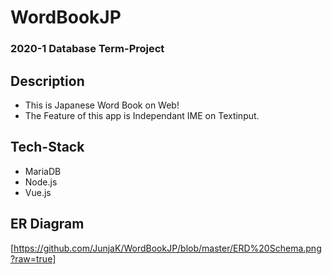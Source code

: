 # WordBookJP
### 2020-1 Database Term-Project
## Description
- This is Japanese Word Book on Web!
- The Feature of this app is Independant IME on Textinput.
## Tech-Stack
- MariaDB
- Node.js
- Vue.js

## ER Diagram
[https://github.com/JunjaK/WordBookJP/blob/master/ERD%20Schema.png?raw=true]
